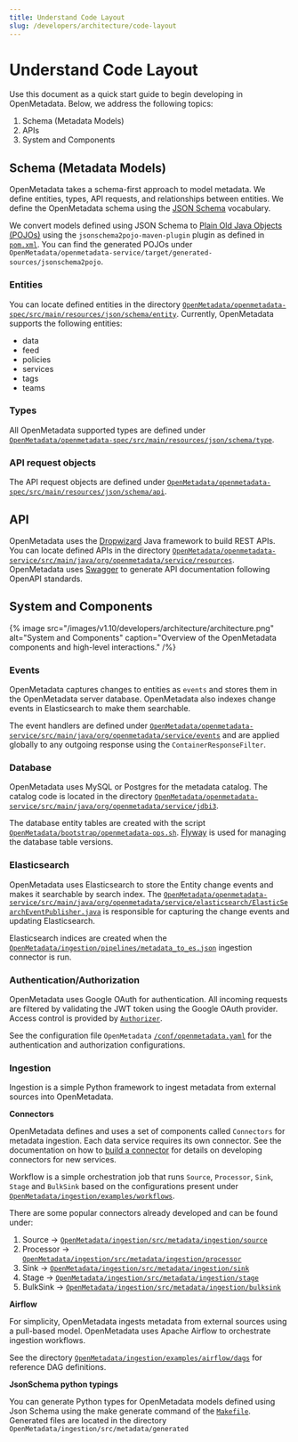 ```yaml
---
title: Understand Code Layout
slug: /developers/architecture/code-layout
---
```


# Understand Code Layout
Use this document as a quick start guide to begin developing in OpenMetadata. Below, we address the following topics:

1. Schema (Metadata Models)
2. APIs
3. System and Components

## Schema (Metadata Models)
OpenMetadata takes a schema-first approach to model metadata. We define entities, types, API requests, and relationships between entities. We define the OpenMetadata schema using the [JSON Schema](https://json-schema.org/) vocabulary.

We convert models defined using JSON Schema to [Plain Old Java Objects (POJOs)](https://www.jsonschema2pojo.org/) using the `jsonschema2pojo-maven-plugin` plugin as defined in [`pom.xml`](https://github.com/open-metadata/OpenMetadata/blob/main/openmetadata-service/pom.xml#L517). You can find the generated POJOs under `OpenMetadata/openmetadata-service/target/generated-sources/jsonschema2pojo`.

### Entities
You can locate defined entities in the directory [`OpenMetadata/openmetadata-spec/src/main/resources/json/schema/entity`](https://github.com/open-metadata/OpenMetadata/tree/main/openmetadata-spec/src/main/resources/json/schema/entity). Currently, OpenMetadata supports the following entities:

- data
- feed
- policies
- services
- tags
- teams

### Types
All OpenMetadata supported types are defined under [`OpenMetadata/openmetadata-spec/src/main/resources/json/schema/type`](https://github.com/open-metadata/OpenMetadata/tree/main/openmetadata-spec/src/main/resources/json/schema/type). 
### API request objects
The API request objects are defined under [`OpenMetadata/openmetadata-spec/src/main/resources/json/schema/api`](https://github.com/open-metadata/OpenMetadata/tree/main/openmetadata-spec/src/main/resources/json/schema/api).

## API
OpenMetadata uses the [Dropwizard](https://www.dropwizard.io/) Java framework to build REST APIs. You can locate defined APIs in the directory [`OpenMetadata/openmetadata-service/src/main/java/org/openmetadata/service/resources`](https://github.com/open-metadata/OpenMetadata/tree/main/openmetadata-service/src/main/java/org/openmetadata/service/resources). OpenMetadata uses [Swagger](https://swagger.io/) to generate API documentation following OpenAPI standards.

## System and Components

{% image src="/images/v1.10/developers/architecture/architecture.png" alt="System and Components" caption="Overview of the OpenMetadata components and high-level interactions." /%}

### Events
OpenMetadata captures changes to entities as `events` and stores them in the OpenMetadata server database. OpenMetadata also indexes change events in Elasticsearch to make them searchable.

The event handlers are defined under [`OpenMetadata/openmetadata-service/src/main/java/org/openmetadata/service/events`](https://github.com/open-metadata/OpenMetadata/tree/main/openmetadata-service/src/main/java/org/openmetadata/service/events) and are applied globally to any outgoing response using the `ContainerResponseFilter`.

### Database
OpenMetadata uses MySQL or Postgres for the metadata catalog. The catalog code is located in the directory [`OpenMetadata/openmetadata-service/src/main/java/org/openmetadata/service/jdbi3`](https://github.com/open-metadata/OpenMetadata/tree/main/openmetadata-service/src/main/java/org/openmetadata/service/jdbi3).

The database entity tables are created with the script [`OpenMetadata/bootstrap/openmetadata-ops.sh`](https://github.com/open-metadata/OpenMetadata/blob/main/bootstrap/openmetadata-ops.sh). [Flyway](https://flywaydb.org/) is used for managing the database table versions.

### Elasticsearch
OpenMetadata uses Elasticsearch to store the Entity change events and makes it searchable by search index. The [`OpenMetadata/openmetadata-service/src/main/java/org/openmetadata/service/elasticsearch/ElasticSearchEventPublisher.java`](https://github.com/open-metadata/OpenMetadata/blob/main/openmetadata-service/src/main/java/org/openmetadata/service/elasticsearch/ElasticSearchEventPublisher.java) is responsible for capturing the change events and updating Elasticsearch.

Elasticsearch indices are created when the [`OpenMetadata/ingestion/pipelines/metadata_to_es.json`](https://github.com/open-metadata/OpenMetadata/blob/main/ingestion/pipelines/metadata_to_es.json) ingestion connector is run.

### Authentication/Authorization
OpenMetadata uses Google OAuth for authentication. All incoming requests are filtered by validating the JWT token using the Google OAuth provider. Access control is provided by [`Authorizer`](https://github.com/open-metadata/OpenMetadata/blob/main/openmetadata-service/src/main/java/org/openmetadata/service/security/Authorizer.java).

See the configuration file `OpenMetadata` [`/conf/openmetadata.yaml`](https://github.com/open-metadata/OpenMetadata/blob/main/conf/openmetadata.yaml) for the authentication and authorization configurations.

### Ingestion
Ingestion is a simple Python framework to ingest metadata from external sources into OpenMetadata.

**Connectors**

OpenMetadata defines and uses a set of components called `Connectors` for metadata ingestion. Each data service requires its own connector. See the documentation on how to [build a connector](/developers/contribute/developing-a-new-connector) for details on developing connectors for new services.

Workflow is a simple orchestration job that runs `Source`, `Processor`, `Sink`, `Stage` and `BulkSink` based on the configurations present under [`OpenMetadata/ingestion/examples/workflows`](https://github.com/open-metadata/OpenMetadata/tree/main/ingestion/src/metadata/examples/workflows).

There are some popular connectors already developed and can be found under:

1. Source → [`OpenMetadata/ingestion/src/metadata/ingestion/source`](https://github.com/open-metadata/OpenMetadata/tree/main/ingestion/src/metadata/ingestion/source)
2. Processor → [`OpenMetadata/ingestion/src/metadata/ingestion/processor`](https://github.com/open-metadata/OpenMetadata/tree/main/ingestion/src/metadata/ingestion/processor)
3. Sink → [`OpenMetadata/ingestion/src/metadata/ingestion/sink`](https://github.com/open-metadata/OpenMetadata/tree/main/ingestion/src/metadata/ingestion/sink)
4. Stage → [`OpenMetadata/ingestion/src/metadata/ingestion/stage`](https://github.com/open-metadata/OpenMetadata/tree/main/ingestion/src/metadata/ingestion/stage)
5. BulkSink → [`OpenMetadata/ingestion/src/metadata/ingestion/bulksink`](https://github.com/open-metadata/OpenMetadata/tree/main/ingestion/src/metadata/ingestion/bulksink)

**Airflow**

For simplicity, OpenMetadata ingests metadata from external sources using a pull-based model. OpenMetadata uses Apache Airflow to orchestrate ingestion workflows.

See the directory [`OpenMetadata/ingestion/examples/airflow/dags`](https://github.com/open-metadata/OpenMetadata/tree/main/ingestion/examples/airflow/dags) for reference DAG definitions.

**JsonSchema python typings**

You can generate Python types for OpenMetadata models defined using Json Schema using the make generate command of the [`Makefile`](https://github.com/open-metadata/OpenMetadata/blob/main/Makefile). Generated files are located in the directory `OpenMetadata/ingestion/src/metadata/generated`
